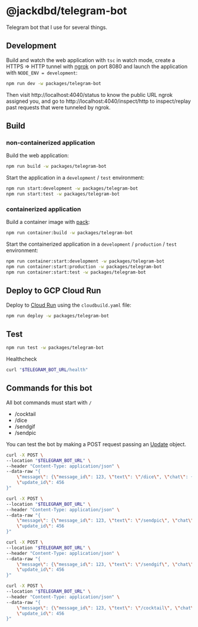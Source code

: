 # @jackdbd/telegram-bot

Telegram bot that I use for several things.

## Development

Build and watch the web application with `tsc` in watch mode, create a HTTPS => HTTP tunnel with [ngrok](https://ngrok.com/) on port 8080 and launch the application with `NODE_ENV = development`:

```sh
npm run dev -w packages/telegram-bot
```

Then visit http://localhost:4040/status to know the public URL ngrok assigned you, and go to http://localhost:4040/inspect/http to inspect/replay past requests that were tunneled by ngrok.

## Build

### non-containerized application

Build the web application:

```sh
npm run build -w packages/telegram-bot
```

Start the application in a `development` / `test` environment:

```sh
npm run start:development -w packages/telegram-bot
npm run start:test -w packages/telegram-bot
```

### containerized application

Build a container image with [pack](https://buildpacks.io/docs/tools/pack):

```sh
npm run container:build -w packages/telegram-bot
```

Start the containerized application in a `development` / `production` / `test` environment:

```sh
npm run container:start:development -w packages/telegram-bot
npm run container:start:production -w packages/telegram-bot
npm run container:start:test -w packages/telegram-bot
```

## Deploy to GCP Cloud Run

Deploy to [Cloud Run](https://console.cloud.google.com/run?project=prj-kitchen-sink) using the `cloudbuild.yaml` file:

```sh
npm run deploy -w packages/telegram-bot
```

## Test

```sh
npm run test -w packages/telegram-bot
```

Healthcheck

```sh
curl "$TELEGRAM_BOT_URL/health"
```

## Commands for this bot

All bot commands must start with `/`

- /cocktail
- /dice
- /sendgif
- /sendpic

You can test the bot by making a POST request passing an [Update](https://core.telegram.org/bots/api#update) object.

```sh
curl -X POST \
--location "$TELEGRAM_BOT_URL" \
--header "Content-Type: application/json" \
--data-raw "{
    \"message\": {\"message_id\": 123, \"text\": \"/dice\", \"chat\": {\"id\": \"$TELEGRAM_CHAT_ID\"}},
    \"update_id\": 456
}"
```

```sh
curl -X POST \
--location "$TELEGRAM_BOT_URL" \
--header "Content-Type: application/json" \
--data-raw "{
    \"message\": {\"message_id\": 123, \"text\": \"/sendpic\", \"chat\": {\"id\": \"$TELEGRAM_CHAT_ID\"}},
    \"update_id\": 456
}"
```

```sh
curl -X POST \
--location "$TELEGRAM_BOT_URL" \
--header "Content-Type: application/json" \
--data-raw "{
    \"message\": {\"message_id\": 123, \"text\": \"/sendgif\", \"chat\": {\"id\": \"$TELEGRAM_CHAT_ID\"}},
    \"update_id\": 456
}"
```

```sh
curl -X POST \
--location "$TELEGRAM_BOT_URL" \
--header "Content-Type: application/json" \
--data-raw "{
    \"message\": {\"message_id\": 123, \"text\": \"/cocktail\", \"chat\": {\"id\": \"$TELEGRAM_CHAT_ID\"}},
    \"update_id\": 456
}"
```
